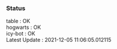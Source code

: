 ### Status


table : OK  
hogwarts : OK  
icy-bot : OK  
Latest Update : 2021-12-05 11:06:05.012115
